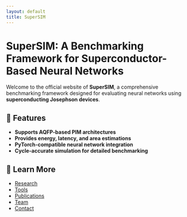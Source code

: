 ```yaml
---
layout: default
title: SuperSIM
---
```


# SuperSIM: A Benchmarking Framework for Superconductor-Based Neural Networks

Welcome to the official website of **SuperSIM**, a comprehensive benchmarking framework designed for evaluating neural networks using **superconducting Josephson devices**.

## 🚀 Features
- **Supports AQFP-based PIM architectures**
- **Provides energy, latency, and area estimations**
- **PyTorch-compatible neural network integration**
- **Cycle-accurate simulation for detailed benchmarking**

## 📖 Learn More
- [Research](/research/)
- [Tools](/tools/)
- [Publications](/publications/)
- [Team](/team/)
- [Contact](/contact/)
